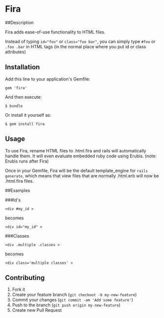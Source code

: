 # Fira

##Description

Fira adds ease-of-use functionality to HTML files. 

Instead of typing `id="foo"` or `class="foo bar"`, you can simply type `#foo` or `.foo .bar` in HTML tags (in the normal place where you put id or class attributes)

## Installation

Add this line to your application's Gemfile:

    gem 'fira'

And then execute:

    $ bundle

Or install it yourself as:

    $ gem install fira

## Usage

To use Fira, rename HTML files to .html.fira and rails will automatically handle them. It will even evaluate embedded ruby code using Erubis. (note: Erubis runs after Fira)

Once in your Gemfile, Fira will be the default template_engine for <code>rails generate</code>, which means that view files that are normally .html.erb will now be .html.fira files.

##Examples

###Id's

    <div #my_id >

becomes

    <div id="my_id" >

###Classes

    <div .multiple .classes >

becomes

    <div class='multiple classes' >

## Contributing

1. Fork it
2. Create your feature branch (`git checkout -b my-new-feature`)
3. Commit your changes (`git commit -am 'Add some feature'`)
4. Push to the branch (`git push origin my-new-feature`)
5. Create new Pull Request
